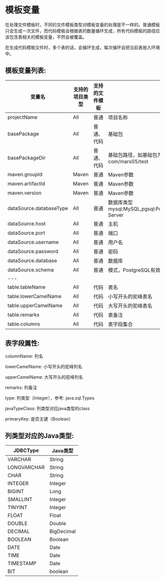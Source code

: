 # 模板变量

在处理文件模板时，不同的文件模板类型对模板变量的处理是不一样的。普通模板只会生成一次文件，而代码模板会根据表的数量循环生成，所有代码模板的路径应该包含表相关的模板变量，不然会被覆盖。

在生成代码模板文件时，多个表的话，会循环生成，每次循环会把当前表放入环境中。

## 模板变量列表: 

| 变量名 | 支持的项目类型 | 支持的文件模板 | 说明 |
| ----- | ------------- | ------------ | ----- |
| projectName | All | 普通 | 项目名称 |
| basePackage | All | 普通、代码 | 基础包 |
| basePackageDir | All | 普通、代码 | 基础包路径，如基础包为: com.mars05.test，则基础包路径为: com/mars05/test |
| maven.groupId | Maven | 普通 | Maven参数 |
| maven.artifactId | Maven | 普通 | Maven参数 |
| maven.version | Maven | 普通 | Maven参数 |
| dataSource.databaseType | All | 普通 | 数据库类型 mysql:MySQL,pgsql:PostgreSQL,oracle:Oracle,sqlserver:SQL Server |
| dataSource.host | All | 普通 | 主机 |
| dataSource.port | All | 普通 | 端口 |
| dataSource.username | All | 普通 | 用户名 |
| dataSource.password | All | 普通 | 密码 |
| dataSource.database | All | 普通 | 数据库 |
| dataSource.schema | All | 普通 | 模式，PostgreSQL有效 |
| --- |  |  |  |
| table.tableName | All | 代码 | 表名 |
| table.lowerCamelName | All | 代码 | 小写开头的驼峰表名 |
| table.upperCamelName | All | 代码 | 大写开头的驼峰表名 |
| table.remarks | All | 代码 | 表备注 |
| table.columns | All | 代码 | 表字段集合 |

## 表字段属性: 

columnName: 列名

lowerCamelName: 小写开头的驼峰列名

upperCamelName: 大写开头的驼峰列名

remarks: 列备注

type: 列类型（Integer），参考: java.sql.Types

javaTypeClass: 列类型对应java类型的class

primaryKey: 是否主键（Boolean）

## 列类型对应的Java类型: 

| JDBCType | Java类型 |
| -------- | ------- |
| VARCHAR | String        |
| LONGVARCHAR | String        |
| CHAR | String        |
| INTEGER | Integer        |
| BIGINT | Long        |
| SMALLINT | Integer        |
| TINYINT | Integer        |
| FLOAT | Float        |
| DOUBLE | Double        |
| DECIMAL | BigDecimal        |
| BOOLEAN | Boolean        |
| DATE | Date        |
| TIME | Date        |
| TIMESTAMP | Date        |
| BIT | boolean        |
